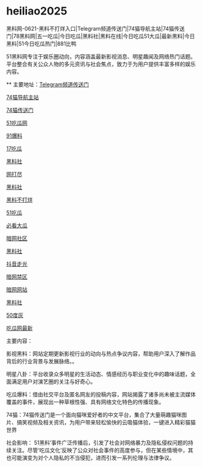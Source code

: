 # heiliao2025
黑料网-0621-黑料不打烊入口|Telegram频道传送门|74猫导航主站|74猫传送门|78黑料网|五一吃瓜|今日吃瓜|黑料社|黑料在线|今日吃瓜51大瓜|最新黑料|今日黑料|51今日吃瓜热门|881比鸭

51黑料网专注于娱乐圈动向，内容涵盖最新影视消息、明星趣闻及网络热门话题。平台整合有关公众人物的多元资讯与社会焦点，致力于为用户提供丰富多样的娱乐内容。

** 主要地址：<a href="https://74mao.com/">Telegram频道传送门</a>

<a href="https://74mao.com/">74猫导航主站</a>

<a href="https://74mao.com/">74猫传送门</a>

<a href="https://pi124.pages.dev/">51吃瓜网</a>

<a href="https://cg08-1.pages.dev/">91爆料</a>

<a href="https://cg07-01.pages.dev/">17吃瓜</a>

<a href="https://hls-01.pages.dev/">黑料社</a>

<a href="https://pi11.pages.dev/">网打尽</a>

<a href="https://cg10-1.pages.dev/">黑料社</a>

<a href="https://hl448.pages.dev/">黑料不打烊</a>

<a href="https://cg70-1.pages.dev/">51吃瓜</a>

<a href="https://pi002.pages.dev/">必看大瓜</a>

<a href="https://aw2-14.pages.dev/">暗网社区</a>

<a href="https://hl379.pages.dev/">黑料社</a>

<a href="https://dy10-15.pages.dev/">抖音走光</a>

<a href="https://aw4-12.pages.dev/">暗网禁区</a>

<a href="https://aw10-15.pages.dev/">暗网网站</a>

<a href="https://hl419.pages.dev/">黑料社</a>

<a href="https://50dh-07.pages.dev/">50度灰</a>

<a href="https://pi54.pages.dev/">吃瓜网最新</a>

主要内容：

影视黑料：网站定期更新影视行业的动向与热点争议内容，帮助用户深入了解作品背后的行业背景与发展脉络。。

明星八卦：平台收录众多明星的生活动态、情感经历与职业变化中的趣味话题，全面满足用户对演艺圈的关注与好奇心。

吃瓜爆料：借由社交平台及匿名网友的投稿内容，网站揭露了诸多尚未被主流媒体覆盖的事件，展现出一种草根性强、具有网络文化特色的传播现象。

74猫：74猫传送门是一个面向猫咪爱好者的中文平台，集合了大量萌趣猫咪图片、搞笑视频及相关资讯，为用户带来轻松愉快的云吸猫体验，一键进入精彩猫猫世界

社会影响：
51黑料’事件广泛传播后，引发了社会对网络暴力及隐私侵权问题的持续关注。尽管‘吃瓜文化’反映了公众对社会事件的高度参与，但在某些情境中，其也可能演变为对个人隐私的不当侵犯，进而引发一系列伦理与法律争议。
